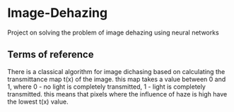 # Image-Dehazing
Project on solving the problem of image dehazing using neural networks

## Terms of reference
There is a classical algorithm for image dichasing based on calculating the transmittance map t(x) of the image. this map takes a value between 0 and 1, where 0 - no light is completely transmitted, 1 - light is completely transmitted. this means that pixels where the influence of haze is high have the lowest t(x) value.
